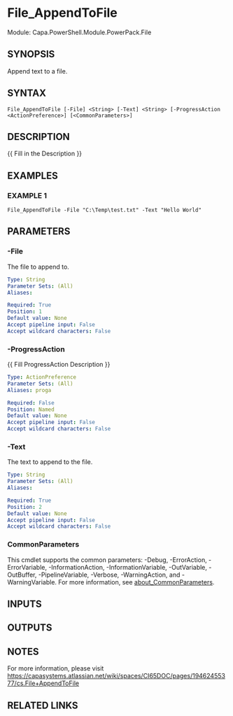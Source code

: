 # File_AppendToFile

Module: Capa.PowerShell.Module.PowerPack.File

## SYNOPSIS
Append text to a file.

## SYNTAX

```
File_AppendToFile [-File] <String> [-Text] <String> [-ProgressAction <ActionPreference>] [<CommonParameters>]
```

## DESCRIPTION
{{ Fill in the Description }}

## EXAMPLES

### EXAMPLE 1
```
File_AppendToFile -File "C:\Temp\test.txt" -Text "Hello World"
```

## PARAMETERS

### -File
The file to append to.

```yaml
Type: String
Parameter Sets: (All)
Aliases:

Required: True
Position: 1
Default value: None
Accept pipeline input: False
Accept wildcard characters: False
```

### -ProgressAction
{{ Fill ProgressAction Description }}

```yaml
Type: ActionPreference
Parameter Sets: (All)
Aliases: proga

Required: False
Position: Named
Default value: None
Accept pipeline input: False
Accept wildcard characters: False
```

### -Text
The text to append to the file.

```yaml
Type: String
Parameter Sets: (All)
Aliases:

Required: True
Position: 2
Default value: None
Accept pipeline input: False
Accept wildcard characters: False
```

### CommonParameters
This cmdlet supports the common parameters: -Debug, -ErrorAction, -ErrorVariable, -InformationAction, -InformationVariable, -OutVariable, -OutBuffer, -PipelineVariable, -Verbose, -WarningAction, and -WarningVariable. For more information, see [about_CommonParameters](http://go.microsoft.com/fwlink/?LinkID=113216).

## INPUTS

## OUTPUTS

## NOTES
For more information, please visit https://capasystems.atlassian.net/wiki/spaces/CI65DOC/pages/19462455377/cs.File+AppendToFile

## RELATED LINKS
